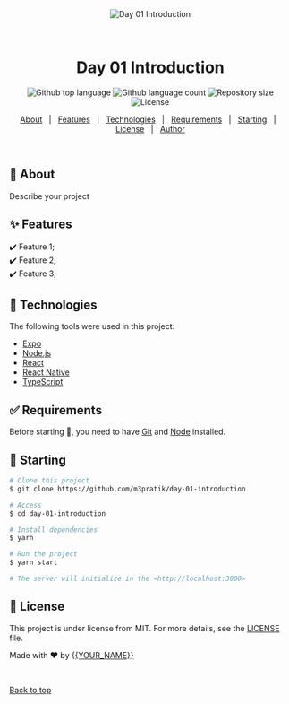 <div align="center" id="top"> 
  <img src="./.github/app.gif" alt="Day 01 Introduction" />

  &#xa0;

</div>

<h1 align="center">Day 01 Introduction</h1>

<p align="center">
  <img alt="Github top language" src="https://img.shields.io/github/languages/top/m3pratik/day-01-introduction?color=56BEB8">

  <img alt="Github language count" src="https://img.shields.io/github/languages/count/m3pratik/day-01-introduction?color=56BEB8">

  <img alt="Repository size" src="https://img.shields.io/github/repo-size/m3pratik/day-01-introduction?color=56BEB8">

  <img alt="License" src="https://img.shields.io/github/license/m3pratik/day-01-introduction?color=56BEB8">

  <!-- <img alt="Github issues" src="https://img.shields.io/github/issues/m3pratik/day-01-introduction?color=56BEB8" /> -->

  <!-- <img alt="Github forks" src="https://img.shields.io/github/forks/m3pratik/day-01-introduction?color=56BEB8" /> -->

  <!-- <img alt="Github stars" src="https://img.shields.io/github/stars/m3pratik/day-01-introduction?color=56BEB8" /> -->
</p>

<!-- Status -->

<!-- <h4 align="center"> 
	🚧  Day 01 Introduction 🚀 Under construction...  🚧
</h4> 

<hr> -->

<p align="center">
  <a href="#dart-about">About</a> &#xa0; | &#xa0; 
  <a href="#sparkles-features">Features</a> &#xa0; | &#xa0;
  <a href="#rocket-technologies">Technologies</a> &#xa0; | &#xa0;
  <a href="#white_check_mark-requirements">Requirements</a> &#xa0; | &#xa0;
  <a href="#checkered_flag-starting">Starting</a> &#xa0; | &#xa0;
  <a href="#memo-license">License</a> &#xa0; | &#xa0;
  <a href="https://github.com/m3pratik" target="_blank">Author</a>
</p>

<br>

## :dart: About ##

Describe your project

## :sparkles: Features ##

:heavy_check_mark: Feature 1;\
:heavy_check_mark: Feature 2;\
:heavy_check_mark: Feature 3;

## :rocket: Technologies ##

The following tools were used in this project:

- [Expo](https://expo.io/)
- [Node.js](https://nodejs.org/en/)
- [React](https://pt-br.reactjs.org/)
- [React Native](https://reactnative.dev/)
- [TypeScript](https://www.typescriptlang.org/)

## :white_check_mark: Requirements ##

Before starting :checkered_flag:, you need to have [Git](https://git-scm.com) and [Node](https://nodejs.org/en/) installed.

## :checkered_flag: Starting ##

```bash
# Clone this project
$ git clone https://github.com/m3pratik/day-01-introduction

# Access
$ cd day-01-introduction

# Install dependencies
$ yarn

# Run the project
$ yarn start

# The server will initialize in the <http://localhost:3000>
```

## :memo: License ##

This project is under license from MIT. For more details, see the [LICENSE](LICENSE.md) file.


Made with :heart: by <a href="https://github.com/m3pratik" target="_blank">{{YOUR_NAME}}</a>

&#xa0;

<a href="#top">Back to top</a>

